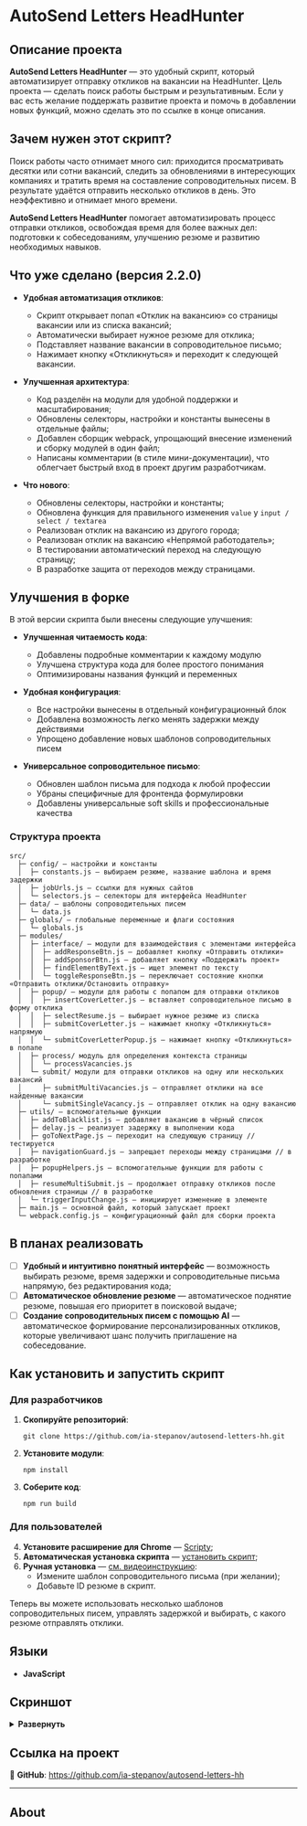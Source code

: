 # AutoSend Letters HeadHunter

## Описание проекта

**AutoSend Letters HeadHunter** — это удобный скрипт, который автоматизирует отправку откликов на вакансии на HeadHunter. Цель проекта — сделать поиск работы быстрым и результативным. Если у вас есть желание поддержать развитие проекта и помочь в добавлении новых функций, можно сделать это по ссылке в конце описания.

## Зачем нужен этот скрипт?

Поиск работы часто отнимает много сил: приходится просматривать десятки или сотни вакансий, следить за обновлениями в интересующих компаниях и тратить время на составление сопроводительных писем. В результате удаётся отправить несколько откликов в день. Это неэффективно и отнимает много времени.

**AutoSend Letters HeadHunter** помогает автоматизировать процесс отправки откликов, освобождая время для более важных дел: подготовки к собеседованиям, улучшению резюме и развитию необходимых навыков.

## Что уже сделано (версия 2.2.0)

- **Удобная автоматизация откликов**:

  - Скрипт открывает попап «Отклик на вакансию» со страницы вакансии или из списка вакансий;
  - Автоматически выбирает нужное резюме для отклика;
  - Подставляет название вакансии в сопроводительное письмо;
  - Нажимает кнопку «Откликнуться» и переходит к следующей вакансии.

- **Улучшенная архитектура**:

  - Код разделён на модули для удобной поддержки и масштабирования;
  - Обновлены селекторы, настройки и константы вынесены в отдельные файлы;
  - Добавлен сборщик webpack, упрощающий внесение изменений и сборку модулей в один файл;
  - Написаны комментарии (в стиле мини-документации), что облегчает быстрый вход в проект другим разработчикам.

- **Что нового**:
  - Обновлены селекторы, настройки и константы;
  - Обновлена функция для правильного изменения `value` у `input / select / textarea`
  - Реализован отклик на вакансию из другого города;
  - Реализован отклик на вакансию «Непрямой работодатель»;
  - В тестировании автоматический переход на следующую страницу;
  - В разработке защита от переходов между страницами.

## Улучшения в форке

В этой версии скрипта были внесены следующие улучшения:

- **Улучшенная читаемость кода**:
  - Добавлены подробные комментарии к каждому модулю
  - Улучшена структура кода для более простого понимания
  - Оптимизированы названия функций и переменных

- **Удобная конфигурация**:
  - Все настройки вынесены в отдельный конфигурационный блок
  - Добавлена возможность легко менять задержки между действиями
  - Упрощено добавление новых шаблонов сопроводительных писем

- **Универсальное сопроводительное письмо**:
  - Обновлен шаблон письма для подхода к любой профессии
  - Убраны специфичные для фронтенда формулировки
  - Добавлены универсальные soft skills и профессиональные качества

### Структура проекта

```
src/
  ├─ config/ — настройки и константы
  │  ├─ constants.js — выбираем резюме, название шаблона и время задержки
  │  ├─ jobUrls.js — ссылки для нужных сайтов
  │  └─ selectors.js — селекторы для интерфейса HeadHunter
  ├─ data/ — шаблоны сопроводительных писем
  │  └─ data.js
  ├─ globals/ — глобальные переменные и флаги состояния
  │  └─ globals.js
  ├─ modules/
  │  ├─ interface/ — модули для взаимодействия с элементами интерфейса
  │  │  ├─ addResponseBtn.js — добавляет кнопку «Отправить отклики»
  │  │  ├─ addSponsorBtn.js — добавляет кнопку «Поддержать проект»
  │  │  ├─ findElementByText.js — ищет элемент по тексту
  │  │  └─ toggleResponseBtn.js — переключает состояние кнопки «Отправить отклики/Остановить отправку»
  │  ├─ popup/ — модули для работы с попапом для отправки откликов
  │  │  ├─ insertCoverLetter.js — вставляет сопроводительное письмо в форму отклика
  │  │  ├─ selectResume.js — выбирает нужное резюме из списка
  │  │  ├─ submitCoverLetter.js — нажимает кнопку «Откликнуться» напрямую
  │  │  └─ submitCoverLetterPopup.js — нажимает кнопку «Откликнуться» в попапе
  │  ├─ process/ модуль для определения контекста страницы
  │  │  └─ processVacancies.js
  │  └─ submit/ модули для отправки откликов на одну или нескольких вакансий
  │     ├─ submitMultiVacancies.js — отправляет отклики на все найденные вакансии
  │     └─ submitSingleVacancy.js — отправляет отклик на одну вакансию
  ├─ utils/ — вспомогательные функции
  │  ├─ addToBlacklist.js — добавляет вакансию в чёрный список
  │  ├─ delay.js — реализует задержку в выполнении кода
  │  ├─ goToNextPage.js — переходит на следующую страницу // тестируется
  │  ├─ navigationGuard.js — запрещает переходы между страницами // в разработке
  │  ├─ popupHelpers.js — вспомогательные функции для работы с попапами
  │  ├─ resumeMultiSubmit.js — продолжает отправку откликов после обновления страницы // в разработке
  │  └─ triggerInputChange.js — инициирует изменение в элементе
  ├─ main.js — основной файл, который запускает проект
  └─ webpack.config.js — конфигурационный файл для сборки проекта

```

## В планах реализовать

- [ ] **Удобный и интуитивно понятный интерфейс** — возможность выбирать резюме, время задержки и сопроводительные письма напрямую, без редактирования кода;
- [ ] **Автоматическое обновление резюме** — автоматическое поднятие резюме, повышая его приоритет в поисковой выдаче;
- [ ] **Создание сопроводительных писем с помощью AI** — автоматическое формирование персонализированных откликов, которые увеличивают шанс получить приглашение на собеседование.

## Как установить и запустить скрипт

### Для разработчиков

1. **Скопируйте репозиторий**:
   ```
   git clone https://github.com/ia-stepanov/autosend-letters-hh.git
   ```
2. **Установите модули**:
   ```
   npm install
   ```
3. **Соберите код**:
   ```
   npm run build
   ```

### Для пользователей

4. **Установите расширение для Chrome** — [Scripty](https://chrome.google.com/webstore/detail/scripty-javascript-inject/milkbiaeapddfnpenedfgbfdacpbcbam);
5. **Автоматическая установка скрипта** — [установить скрипт](https://scripty.abhisheksatre.com/#/share/script_mbb7h4qpayicsv);
6. **Ручная установка** — [см. видеоинструкцию](https://disk.yandex.ru/i/vSoQiv2_ePeTnQ):
   - Измените шаблон сопроводительного письма (при желании);
   - Добавьте ID резюме в скрипт.

Теперь вы можете использовать несколько шаблонов сопроводительных писем, управлять задержкой и выбирать, с какого резюме отправлять отклики.

## Языки

- **JavaScript**

## Скриншот

<details><summary><b>Развернуть</b></summary>

[![AutoSend Letters HeadHunter](https://user-images.githubusercontent.com/86494748/184140911-b7603645-7bc5-4fad-8d06-80a56cbdedf7.png)](https://hh.ru/search/vacancy?text=Frontend+developer)

</details>

## Ссылка на проект

🔗 **GitHub**: <https://github.com/ia-stepanov/autosend-letters-hh>

---

## About
